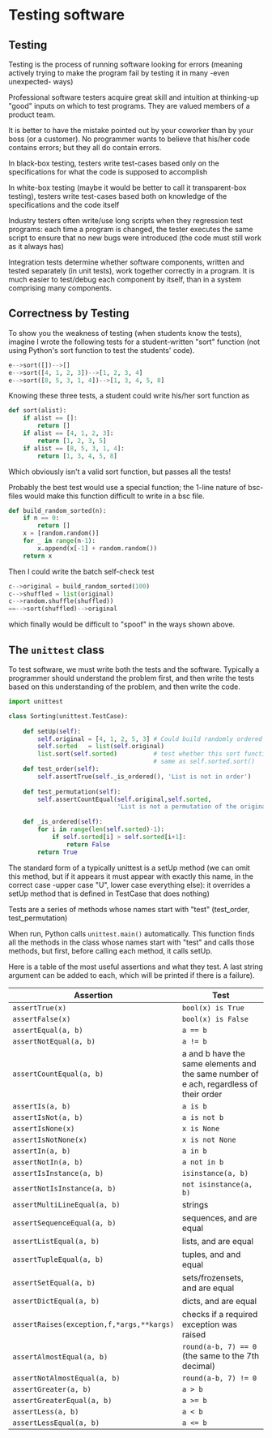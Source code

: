 # Testing software

## Testing

Testing is the process of running software looking for errors (meaning actively trying to make the program fail by testing it in many -even unexpected- ways)

Professional software testers acquire great skill and intuition at thinking-up "good" inputs on which to test programs. They are valued members of a product team.

It is better to have the mistake pointed out by your coworker than by your boss (or a customer). No programmer wants to believe that his/her code contains errors; but they all do contain errors.

In black-box testing, testers write test-cases based only on the specifications for what the code is supposed to accomplish

In white-box testing (maybe it would be better to call it transparent-box testing), testers
write test-cases based both on knowledge of the specifications and the code itself

Industry testers often write/use long scripts when they regression test programs: each time a program is changed, the tester executes the same script to ensure that no new bugs were introduced (the code must still work as it always has)

Integration tests determine whether software components, written and tested separately (in unit tests), work together correctly in a program. It is much easier to test/debug each component by itself, than in a system comprising many components.

## Correctness by Testing

To show you the weakness of testing (when students know the tests), imagine I
wrote the following tests for a student-written "sort" function (not using
Python's sort function to test the students' code).

```Python
e-->sort([])-->[]
e-->sort([4, 1, 2, 3])-->[1, 2, 3, 4]
e-->sort([8, 5, 3, 1, 4])-->[1, 3, 4, 5, 8]
```

Knowing these three tests, a student could write his/her sort function as

```Python
def sort(alist):
    if alist == []:
        return []
    if alist == [4, 1, 2, 3]:
        return [1, 2, 3, 5]
    if alist == [8, 5, 3, 1, 4]:
        return [1, 3, 4, 5, 8]
```

Which obviously isn't a valid sort function, but passes all the tests!

Probably the best test would use a special function; the 1-line nature of
bsc-files would make this function difficult to write in a bsc file.

```Python
def build_random_sorted(n):
    if n == 0:
        return []
    x = [random.random()]
    for _ in range(n-1):
        x.append(x[-1] + random.random())
    return x
```

Then I could write the batch self-check test

```Python
c-->original = build_random_sorted(100)
c-->shuffled = list(original)
c-->random.shuffle(shuffled))
==-->sort(shuffled)-->original
```

which finally would be difficult to "spoof" in the ways shown above.

## The `unittest` class

To test software, we must write both the tests and the software. Typically a programmer should understand the problem first, and then write the tests based on this understanding of the problem, and then write the code.

```Python
import unittest

class Sorting(unittest.TestCase):
    
    def setUp(self):
        self.original = [4, 1, 2, 5, 3] # Could build randomly ordered list
        self.sorted   = list(self.original)
        list.sort(self.sorted)          # test whether this sort function works
                                        # same as self.sorted.sort()
    def test_order(self):
        self.assertTrue(self._is_ordered(), 'List is not in order')
    
    def test_permutation(self):
        self.assertCountEqual(self.original,self.sorted,
                              'List is not a permutation of the original')
    
    def _is_ordered(self):
        for i in range(len(self.sorted)-1):
            if self.sorted[i] > self.sorted[i+1]:
                return False
        return True
```

The standard form of a typically unittest is a setUp method (we can omit this method, but if it appears it must appear with exactly this name, in the correct case -upper case "U", lower case everything else): it overrides a setUp method that is defined in TestCase that does nothing)

Tests are a series of methods whose names start with "test" (test_order, test_permutation)

When run, Python calls `unittest.main()` automatically. This function finds all the methods in the class whose names start with "test" and calls those methods, but first, before calling each method, it calls setUp.

Here is a table of the most useful assertions and what they test. A last string
argument can be added to each, which will be printed if there is a failure).

| Assertion | Test |
|----------|------|
| `assertTrue(x)` | `bool(x) is True`   |
| `assertFalse(x)` | `bool(x) is False`   |
| `assertEqual(a, b)` | `a == b`  |
| `assertNotEqual(a, b)`| `a != b ` |
| `assertCountEqual(a, b)`| a and b have the same elements and the same number of e ach, regardless of their order |
| `assertIs(a, b)`	| `a is b` |
| `assertIsNot(a, b)	` | `a is not b` |
| `assertIsNone(x)`	| `x is None` |
| `assertIsNotNone(x)`| `x is not None` |
| `assertIn(a, b)`	 | `a in b` |
| `assertNotIn(a, b)`| `a not in b` |
| `assertIsInstance(a, b)`| `isinstance(a, b)` |
| `assertNotIsInstance(a, b)` | `not isinstance(a, b)` |
| `assertMultiLineEqual(a, b)` | strings |
| `assertSequenceEqual(a, b)` | sequences, and are equal |
| `assertListEqual(a, b)` | lists, and are equal |
| `assertTupleEqual(a, b) ` | tuples, and and equal |
| `assertSetEqual(a, b) `  | sets/frozensets, and are equal |
| `assertDictEqual(a, b) ` | dicts, and are equal |
| `assertRaises(exception,f,*args,**kargs)` | checks if a required exception was raised |
| `assertAlmostEqual(a, b)`	    | `round(a-b, 7) == 0`   (the same to the 7th decimal) |
| `assertNotAlmostEqual(a, b)`  | `round(a-b, 7) != 0 `  |
| `assertGreater(a, b)`	| `a > b` |
| `assertGreaterEqual(a, b)` | `a >= b` |
| `assertLess(a, b)` | `a < b` |
| `assertLessEqual(a, b)` | `a <= b` |

